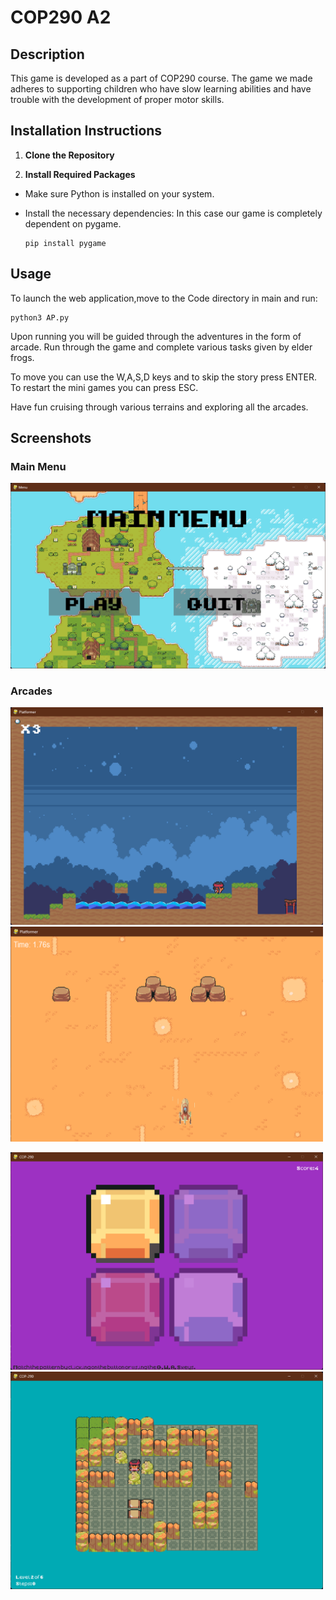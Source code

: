 # COP290 A2

## Description
This game is developed as a part of COP290 course. The game we made adheres to supporting children who have slow learning abilities and have trouble with the development of proper motor skills.

## Installation Instructions

1. **Clone the Repository**


2. **Install Required Packages**
- Make sure Python is installed on your system.
- Install the necessary dependencies:
  In this case our game is completely dependent on pygame.
  
  ```
  pip install pygame
  ``` 

## Usage

To launch the web application,move to the Code directory in main and run:
 
  ```
  python3 AP.py
  ```

Upon running you will be guided through the adventures in the form of arcade.
Run through the game and complete various tasks given by elder frogs.

To move you can use the W,A,S,D keys and to skip the story press ENTER. To restart the mini games you can press ESC.

Have fun cruising through various terrains and exploring all the arcades.

## Screenshots

### Main Menu
![Main Menu](Screenshots/MainMenu.png)

### Arcades

<p float="left">
  <img src="Screenshots/Platform.png" width="500" />
  <img src="Screenshots/LandSpeeder.png" width="500" /> 
</p>
<p>
  <img src="Screenshots/Memory.png" width="500" />
  <img src="Screenshots/Frog.png" width="500" />
</p>
